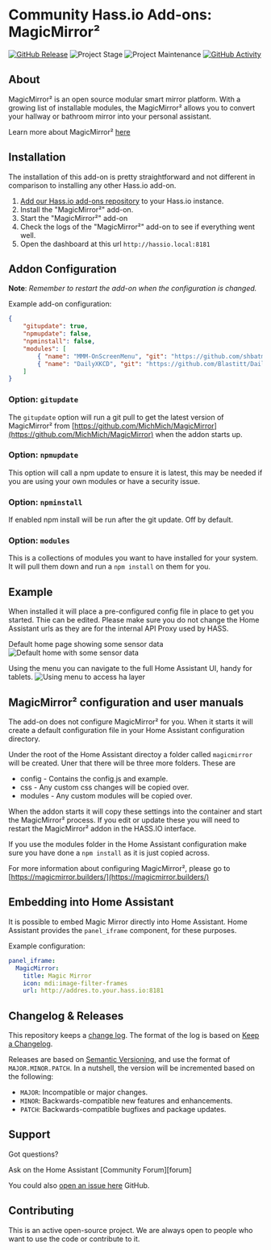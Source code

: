# Community Hass.io Add-ons: MagicMirror²

[![GitHub Release][releases-shield]][releases]
![Project Stage][project-stage-shield]
![Project Maintenance][maintenance-shield]
[![GitHub Activity][commits-shield]][commits]

## About

MagicMirror² is an open source modular smart mirror platform. With a growing list 
of installable modules, the MagicMirror² allows you to convert your hallway or 
bathroom mirror into your personal assistant. 

Learn more about MagicMirror² [here](https://magicmirror.builders/)

## Installation

The installation of this add-on is pretty straightforward and not different in
comparison to installing any other Hass.io add-on.

1. [Add our Hass.io add-ons repository][repository] to your Hass.io instance.
1. Install the "MagicMirror²" add-on.
1. Start the "MagicMirror²" add-on
1. Check the logs of the "MagicMirror²" add-on to see if everything went well.
1. Open the dashboard at this url `http://hassio.local:8181`

## Addon Configuration

**Note**: _Remember to restart the add-on when the configuration is changed._

Example add-on configuration:

```json
{
    "gitupdate": true,
    "npmupdate": false,
    "npminstall": false,
    "modules": [
        { "name": "MMM-OnScreenMenu", "git": "https://github.com/shbatm/MMM-OnScreenMenu" },
        { "name": "DailyXKCD", "git": "https://github.com/Blastitt/DailyXKCD.git" }
    ]
}
```

### Option: `gitupdate`

The `gitupdate` option will run a git pull to get the latest version of MagicMirror² 
from [https://github.com/MichMich/MagicMirror](https://github.com/MichMich/MagicMirror) 
when the addon starts up. 

### Option: `npmupdate`

This option will call a npm update to ensure it is latest, this may be needed
if you are using your own modules or have a security issue. 

### Option: `npminstall`

If enabled npm install will be run after the git update. Off by default.

### Option: `modules`

This is a collections of modules you want to have installed for your system. It
will pull them down and run a `npm install` on them for you. 

## Example

When installed it will place a pre-configured config file in place to get you started. Thie
can be edited. Please make sure you do not change the Home Assistant urls as they are for
the internal API Proxy used by HASS.

Default home page showing some sensor data
![Default home with some sensor data](https://raw.githubusercontent.com/pevau/hassio-addons/master/magic_mirror/mm-home.png)

Using the menu you can navigate to the full Home Assistant UI, handy for tablets.
![Using menu to access ha layer](https://raw.githubusercontent.com/pevau/hassio-addons/master/magic_mirror/mm-ha-menu.png)


## MagicMirror² configuration and user manuals

The add-on does not configure MagicMirror² for you. When it starts it will create
a default configuration file in your Home Assistant configuration directory. 

Under the root of the Home Assistant directoy a folder called `magicmirror` will
be created. Uner that there will be three more folders. These are

* config - Contains the config.js and example. 
* css - Any custom css changes will be copied over. 
* modules - Any custom modules will be copied over.

When the addon starts it will copy these settings into the container and start the 
MagicMirror² process. If you edit or update these you will need to restart the
MagicMirror² addon in the HASS.IO interface.

If you use the modules folder in the Home Assistant configuration make sure you 
have done a `npm install` as it is just copied across. 

For more information about configuring MagicMirror², please go to 
[https://magicmirror.builders/](https://magicmirror.builders/)

## Embedding into Home Assistant

It is possible to embed Magic Mirror directly into Home Assistant.
Home Assistant provides the `panel_iframe` component, for these purposes.

Example configuration:

```yaml
panel_iframe:
  MagicMirror:
    title: Magic Mirror
    icon: mdi:image-filter-frames
    url: http://addres.to.your.hass.io:8181
```

## Changelog & Releases

This repository keeps a [change log](CHANGELOG.md). The format of the log
is based on [Keep a Changelog][keepchangelog].

Releases are based on [Semantic Versioning][semver], and use the format
of ``MAJOR.MINOR.PATCH``. In a nutshell, the version will be incremented
based on the following:

- ``MAJOR``: Incompatible or major changes.
- ``MINOR``: Backwards-compatible new features and enhancements.
- ``PATCH``: Backwards-compatible bugfixes and package updates.

## Support

Got questions?

Ask on the Home Assistant [Community Forum][forum]

You could also [open an issue here][issue] GitHub.

## Contributing

This is an active open-source project. We are always open to people who want to
use the code or contribute to it.

[commits-shield]: https://img.shields.io/github/commit-activity/y/pevau/hassio-addons.svg
[commits]: https://github.com/pevau/hassio-addons/commits/master
[pevau]: https://github.com/pevau
[home-assistant]: https://home-assistant.io
[issue]: https://github.com/pevau/hassio-addons/issues
[keepchangelog]: http://keepachangelog.com/en/1.0.0/
[license-shield]: https://img.shields.io/github/license/pevau/hassio-addons.svg
[maintenance-shield]: https://img.shields.io/maintenance/yes/2023.svg
[project-stage-shield]: https://img.shields.io/badge/project%20stage-experimental-yellow.svg
[releases-shield]: https://img.shields.io/github/release/pevau/hassio-addons.svg
[releases]: https://github.com/pevau/hassio-addons/releases
[repository]: https://github.com/pevau/hassio-addons
[semver]: http://semver.org/spec/v2.0.0.htm
